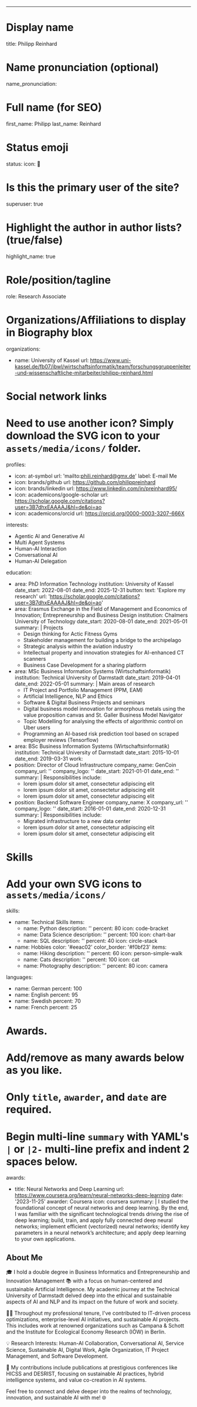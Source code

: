 ---
# Display name
title: Philipp Reinhard

# Name pronunciation (optional)
name_pronunciation: 

# Full name (for SEO)
first_name: Philipp
last_name: Reinhard

# Status emoji
status:
  icon: 🤖

# Is this the primary user of the site?
superuser: true

# Highlight the author in author lists? (true/false)
highlight_name: true

# Role/position/tagline
role: Research Associate

# Organizations/Affiliations to display in Biography blox
organizations:
  - name: University of Kassel
    url: https://www.uni-kassel.de/fb07/ibwl/wirtschaftsinformatik/team/forschungsgruppenleiter-und-wissenschaftliche-mitarbeiter/philipp-reinhard.html

# Social network links
# Need to use another icon? Simply download the SVG icon to your `assets/media/icons/` folder.
profiles:
  - icon: at-symbol
    url: 'mailto:phili.reinhard@gmx.de'
    label: E-mail Me
  - icon: brands/github
    url: https://github.com/philippreinhard
  - icon: brands/linkedin
    url: https://www.linkedin.com/in/preinhard95/
  - icon: academicons/google-scholar
    url: https://scholar.google.com/citations?user=3B7dhxEAAAAJ&hl=de&oi=ao
  - icon: academicons/orcid
    url: https://orcid.org/0000-0003-3207-666X

interests:
  - Agentic AI and Generative AI
  - Multi Agent Systems
  - Human-AI Interaction
  - Conversational AI
  - Human-AI Delegation

education:
  - area: PhD Information Technology
    institution: University of Kassel
    date_start: 2022-08-01
    date_end: 2025-12-31
    button:
      text: 'Explore my research'
      url: 'https://scholar.google.com/citations?user=3B7dhxEAAAAJ&hl=de&oi=ao'
  - area: Erasmus Exchange in the Field of Management and Economics of Innovation; Entrepreneurship and Business Design 
    institution: Chalmers University of Technology
    date_start: 2020-08-01
    date_end: 2021-05-01
    summary: |
      Projects
      - Design thinking for Actic Fitness Gyms
      - Stakeholder management for building a bridge to the archipelago
      - Strategic analysis within the aviation industry
      - Intellectual property and innovation strategies for AI-enhanced CT scanners
      - Business Case Development for a sharing platform
  - area: MSc Business Information Systems (Wirtschaftsinformatik)
    institution: Technical University of Darmstadt
    date_start: 2019-04-01
    date_end: 2022-05-01
    summary: |
      Main areas of research
      - IT Project and Portfolio Management (PPM, EAM)
      - Artificial Intelligence, NLP and Ethics
      - Software & Digital Business
      Projects and seminars
      - Digital business model innovation for armorphous metals using the value proposition canvas and St. Galler Business Model Navigator
      - Topic Modelling for analysing the effects of algorithmic control on Uber users
      - Programming an AI-based risk prediction tool based on scraped employer reviews (Tensorflow)
  - area: BSc Business Information Systems (Wirtschaftsinformatik)
    institution: Technical University of Darmstadt
    date_start: 2015-10-01
    date_end: 2019-03-31
work:
  - position: Director of Cloud Infrastructure
    company_name: GenCoin
    company_url: ''
    company_logo: ''
    date_start: 2021-01-01
    date_end: ''
    summary: |
      Responsibilities include:
      - lorem ipsum dolor sit amet, consectetur adipiscing elit
      - lorem ipsum dolor sit amet, consectetur adipiscing elit
      - lorem ipsum dolor sit amet, consectetur adipiscing elit
  - position: Backend Software Engineer
    company_name: X
    company_url: ''
    company_logo: ''
    date_start: 2016-01-01
    date_end: 2020-12-31
    summary: |
      Responsibilities include:
      - Migrated infrastructure to a new data center
      - lorem ipsum dolor sit amet, consectetur adipiscing elit
      - lorem ipsum dolor sit amet, consectetur adipiscing elit

# Skills
# Add your own SVG icons to `assets/media/icons/`
skills:
  - name: Technical Skills
    items:
      - name: Python
        description: ''
        percent: 80
        icon: code-bracket
      - name: Data Science
        description: ''
        percent: 100
        icon: chart-bar
      - name: SQL
        description: ''
        percent: 40
        icon: circle-stack
  - name: Hobbies
    color: '#eeac02'
    color_border: '#f0bf23'
    items:
      - name: Hiking
        description: ''
        percent: 60
        icon: person-simple-walk
      - name: Cats
        description: ''
        percent: 100
        icon: cat
      - name: Photography
        description: ''
        percent: 80
        icon: camera

languages:
  - name: German
    percent: 100
  - name: English
    percent: 95
  - name: Swedish
    percent: 70
  - name: French
    percent: 25

# Awards.
#   Add/remove as many awards below as you like.
#   Only `title`, `awarder`, and `date` are required.
#   Begin multi-line `summary` with YAML's `|` or `|2-` multi-line prefix and indent 2 spaces below.
awards:
  - title: Neural Networks and Deep Learning
    url: https://www.coursera.org/learn/neural-networks-deep-learning
    date: '2023-11-25'
    awarder: Coursera
    icon: coursera
    summary: |
      I studied the foundational concept of neural networks and deep learning. By the end, I was familiar with the significant technological trends driving the rise of deep learning; build, train, and apply fully connected deep neural networks; implement efficient (vectorized) neural networks; identify key parameters in a neural network’s architecture; and apply deep learning to your own applications.
  

## About Me

🎓 I hold a double degree in Business Informatics and Entrepreneurship and Innovation Management 📚 with a focus on human-centered and sustainable Artificial Intelligence. My academic journey at the Technical University of Darmstadt delved deep into the ethical and sustainable aspects of AI and NLP and its impact on the future of work and society.

👨‍💼 Throughout my professional tenure, I've contributed to IT-driven process optimizations, enterprise-level AI initiatives, and sustainable AI projects. This includes work at renowned organizations such as Campana & Schott and the Institute for Ecological Economy Research (IÖW) in Berlin.

💡 Research Interests: Human-AI Collaboration, Conversational AI, Service Science, Sustainable AI, Digital Work, Agile Organization, IT Project Management, and Software Development.

📝 My contributions include publications at prestigious conferences like HICSS and DESRIST, focusing on sustainable AI practices, hybrid intelligence systems, and value co-creation in AI systems.

Feel free to connect and delve deeper into the realms of technology, innovation, and sustainable AI with me! 🌐
